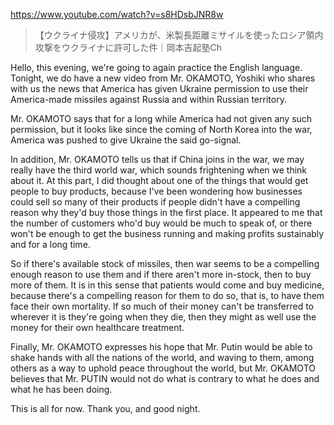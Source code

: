 https://www.youtube.com/watch?v=s8HDsbJNR8w

>  【ウクライナ侵攻】アメリカが、米製長距離ミサイルを使ったロシア領内攻撃をウクライナに許可した件｜岡本吉起塾Ch 

Hello, this evening, we're going to again practice the English language. Tonight, we do have a new video from Mr. OKAMOTO, Yoshiki who shares with us the news that America has given Ukraine permission to use their America-made missiles against Russia and within Russian territory. 

Mr. OKAMOTO says that for a long while America had not given any such permission, but it looks like since the coming of North Korea into the war, America was pushed to give Ukraine the said go-signal.

In addition, Mr. OKAMOTO tells us that if China joins in the war, we may really have the third world war, which sounds frightening when we think about it. At this part, I did thought about one of the things that would get people to buy products, because I've been wondering how businesses could sell so many of their products if people didn't have a compelling reason why they'd buy those things in the first place. It appeared to me that the number of customers who'd buy would be much to speak of, or there won't be enough to get the business running and making profits sustainably and for a long time.

So if there's available stock of missiles, then war seems to be a compelling enough reason to use them and if there aren't more in-stock, then to buy more of them. It is in this sense that patients would come and buy medicine, because there's a compelling reason for them to do so, that is, to have them face their own mortality. If so much of their money can't be transferred to wherever it is they're going when they die, then they might as well use the money for their own healthcare treatment.

Finally, Mr. OKAMOTO expresses his hope that Mr. Putin would be able to shake hands with all the nations of the world, and waving to them, among others as a way to uphold peace throughout the world, but Mr. OKAMOTO believes that Mr. PUTIN would not do what is contrary to what he does and what he has been doing.

This is all for now. Thank you, and good night.
